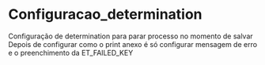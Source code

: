 # Configuracao_determination
Configuração de determination para parar processo no momento de salvar
Depois de configurar como o print anexo é só configurar mensagem de erro e o preenchimento da ET_FAILED_KEY
